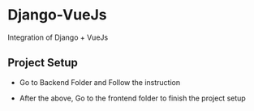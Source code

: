 # Django-VueJs

Integration of Django + VueJs

## Project Setup

- Go to Backend Folder and Follow the instruction

- After the above, Go to the frontend folder to finish the project setup
